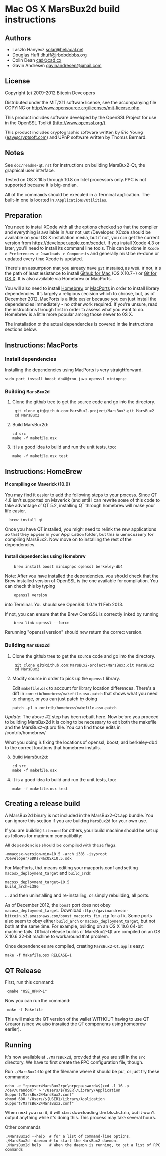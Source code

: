 Mac OS X MarsBux2d build instructions
====================================

Authors
-------

* Laszlo Hanyecz <solar@heliacal.net>
* Douglas Huff <dhuff@jrbobdobbs.org>
* Colin Dean <cad@cad.cx>
* Gavin Andresen <gavinandresen@gmail.com>

License
-------

Copyright (c) 2009-2012 Bitcoin Developers

Distributed under the MIT/X11 software license, see the accompanying
file COPYING or http://www.opensource.org/licenses/mit-license.php.

This product includes software developed by the OpenSSL Project for use in
the OpenSSL Toolkit (http://www.openssl.org/).

This product includes cryptographic software written by
Eric Young (eay@cryptsoft.com) and UPnP software written by Thomas Bernard.

Notes
-----

See `doc/readme-qt.rst` for instructions on building MarsBux2-Qt, the
graphical user interface.

Tested on OS X 10.5 through 10.8 on Intel processors only. PPC is not
supported because it is big-endian.

All of the commands should be executed in a Terminal application. The
built-in one is located in `/Applications/Utilities`.

Preparation
-----------

You need to install XCode with all the options checked so that the compiler
and everything is available in /usr not just /Developer. XCode should be
available on your OS X installation media, but if not, you can get the
current version from https://developer.apple.com/xcode/. If you install
Xcode 4.3 or later, you'll need to install its command line tools. This can
be done in `Xcode > Preferences > Downloads > Components` and generally must
be re-done or updated every time Xcode is updated.

There's an assumption that you already have `git` installed, as well. If
not, it's the path of least resistance to install [Github for Mac](https://mac.github.com/)
(OS X 10.7+) or
[Git for OS X](https://code.google.com/p/git-osx-installer/). It is also
available via Homebrew or MacPorts.

You will also need to install [Homebrew](http://mxcl.github.io/homebrew/)
or [MacPorts](https://www.macports.org/) in order to install library
dependencies. It's largely a religious decision which to choose, but, as of
December 2012, MacPorts is a little easier because you can just install the
dependencies immediately - no other work required. If you're unsure, read
the instructions through first in order to assess what you want to do.
Homebrew is a little more popular among those newer to OS X.

The installation of the actual dependencies is covered in the Instructions
sections below.

Instructions: MacPorts
----------------------

### Install dependencies

Installing the dependencies using MacPorts is very straightforward.

    sudo port install boost db48@+no_java openssl miniupnpc

### Building `MarsBux2d`

1. Clone the github tree to get the source code and go into the directory.

        git clone git@github.com:MarsBux2-project/MarsBux2.git MarsBux2
        cd MarsBux2

2.  Build MarsBux2d:

        cd src
        make -f makefile.osx

3.  It is a good idea to build and run the unit tests, too:

        make -f makefile.osx test

Instructions: HomeBrew
----------------------

#### If compiling on Maverick (10.9) 

You may find it easier to add the following steps to your process.  Since QT 4.8 isn't supported on Maverick (and until I can rewrite some of this code to take advantage of QT 5.2, installing QT through homebrew will make your life easier.

      brew install qt
      
Once you have QT installed, you might need to relink the new applications so that they appear in your Application folder, but this is unnecessary for compiling MarsBux2.  Now move on to installing the rest of the dependencies.

#### Install dependencies using Homebrew

        brew install boost miniupnpc openssl berkeley-db4

Note: After you have installed the dependencies, you should check that the Brew installed version of OpenSSL is the one available for compilation. You can check this by typing

        openssl version

into Terminal. You should see OpenSSL 1.0.1e 11 Feb 2013.

If not, you can ensure that the Brew OpenSSL is correctly linked by running

        brew link openssl --force

Rerunning "openssl version" should now return the correct version.

### Building `MarsBux2d`

1. Clone the github tree to get the source code and go into the directory.

        git clone git@github.com:MarsBux2-project/MarsBux2.git MarsBux2
        cd MarsBux2

2.  Modify source in order to pick up the `openssl` library.

    Edit `makefile.osx` to account for library location differences. There's a
    diff in `contrib/homebrew/makefile.osx.patch` that shows what you need to
    change, or you can just patch by doing

        patch -p1 < contrib/homebrew/makefile.osx.patch

*Update*: The above #2 step has been rebuilt here. Now before you proceed to building MarsBux2d it is coing to be necessary to edit both the makefile and the MarsBux2-qt.pro file.  You can find those edits in /contrib/homebrew/

What you doing is fixing the locations of openssl, boost, and berkeley-db4 to the correct locations that homebrew installs.

3.  Build MarsBux2d:

        cd src
        make -f makefile.osx

4.  It is a good idea to build and run the unit tests, too:

        make -f makefile.osx test

Creating a release build
------------------------

A MarsBux2d binary is not included in the MarsBux2-Qt.app bundle. You can ignore
this section if you are building `MarsBux2d` for your own use.

If you are building `litecond` for others, your build machine should be set up
as follows for maximum compatibility:

All dependencies should be compiled with these flags:

    -mmacosx-version-min=10.5 -arch i386 -isysroot /Developer/SDKs/MacOSX10.5.sdk

For MacPorts, that means editing your macports.conf and setting
`macosx_deployment_target` and `build_arch`:

    macosx_deployment_target=10.5
    build_arch=i386

... and then uninstalling and re-installing, or simply rebuilding, all ports.

As of December 2012, the `boost` port does not obey `macosx_deployment_target`.
Download `http://gavinandresen-bitcoin.s3.amazonaws.com/boost_macports_fix.zip`
for a fix. Some ports also seem to obey either `build_arch` or
`macosx_deployment_target`, but not both at the same time. For example, building
on an OS X 10.6 64-bit machine fails. Official release builds of MarsBux2-Qt are
compiled on an OS X 10.6 32-bit machine to workaround that problem.

Once dependencies are compiled, creating `MarsBux2-Qt.app` is easy:

    make -f Makefile.osx RELEASE=1

QT Release
----------

First, run this command:

     qmake "USE_UPNP=1"

Now you can run the command:

     make -f Makefile
     
This will make the QT version of the wallet WITHOUT having to use QT Creator (since we also installed the QT components using homebrew earlier).

Running
-------

It's now available at `./MarsBux2d`, provided that you are still in the `src`
directory. We have to first create the RPC configuration file, though.

Run `./MarsBux2d` to get the filename where it should be put, or just try these
commands:

    echo -e "rpcuser=MarsBux2rpc\nrpcpassword=$(xxd -l 16 -p /dev/urandom)" > "/Users/${USER}/Library/Application Support/MarsBux2/MarsBux2.conf"
    chmod 600 "/Users/${USER}/Library/Application Support/MarsBux2/MarsBux2.conf"

When next you run it, it will start downloading the blockchain, but it won't
output anything while it's doing this. This process may take several hours.

Other commands:

    ./MarsBux2d --help  # for a list of command-line options.
    ./MarsBux2d -daemon # to start the MarsBux2 daemon.
    ./MarsBux2d help    # When the daemon is running, to get a list of RPC commands
